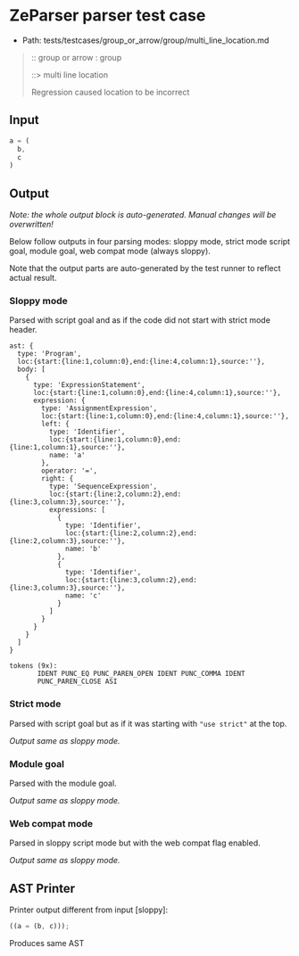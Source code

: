 # ZeParser parser test case

- Path: tests/testcases/group_or_arrow/group/multi_line_location.md

> :: group or arrow : group
>
> ::> multi line location
>
> Regression caused location to be incorrect

## Input

`````js
a = (
  b,
  c
)
`````

## Output

_Note: the whole output block is auto-generated. Manual changes will be overwritten!_

Below follow outputs in four parsing modes: sloppy mode, strict mode script goal, module goal, web compat mode (always sloppy).

Note that the output parts are auto-generated by the test runner to reflect actual result.

### Sloppy mode

Parsed with script goal and as if the code did not start with strict mode header.

`````
ast: {
  type: 'Program',
  loc:{start:{line:1,column:0},end:{line:4,column:1},source:''},
  body: [
    {
      type: 'ExpressionStatement',
      loc:{start:{line:1,column:0},end:{line:4,column:1},source:''},
      expression: {
        type: 'AssignmentExpression',
        loc:{start:{line:1,column:0},end:{line:4,column:1},source:''},
        left: {
          type: 'Identifier',
          loc:{start:{line:1,column:0},end:{line:1,column:1},source:''},
          name: 'a'
        },
        operator: '=',
        right: {
          type: 'SequenceExpression',
          loc:{start:{line:2,column:2},end:{line:3,column:3},source:''},
          expressions: [
            {
              type: 'Identifier',
              loc:{start:{line:2,column:2},end:{line:2,column:3},source:''},
              name: 'b'
            },
            {
              type: 'Identifier',
              loc:{start:{line:3,column:2},end:{line:3,column:3},source:''},
              name: 'c'
            }
          ]
        }
      }
    }
  ]
}

tokens (9x):
       IDENT PUNC_EQ PUNC_PAREN_OPEN IDENT PUNC_COMMA IDENT
       PUNC_PAREN_CLOSE ASI
`````

### Strict mode

Parsed with script goal but as if it was starting with `"use strict"` at the top.

_Output same as sloppy mode._

### Module goal

Parsed with the module goal.

_Output same as sloppy mode._

### Web compat mode

Parsed in sloppy script mode but with the web compat flag enabled.

_Output same as sloppy mode._

## AST Printer

Printer output different from input [sloppy]:

````js
((a = (b, c)));
````

Produces same AST

